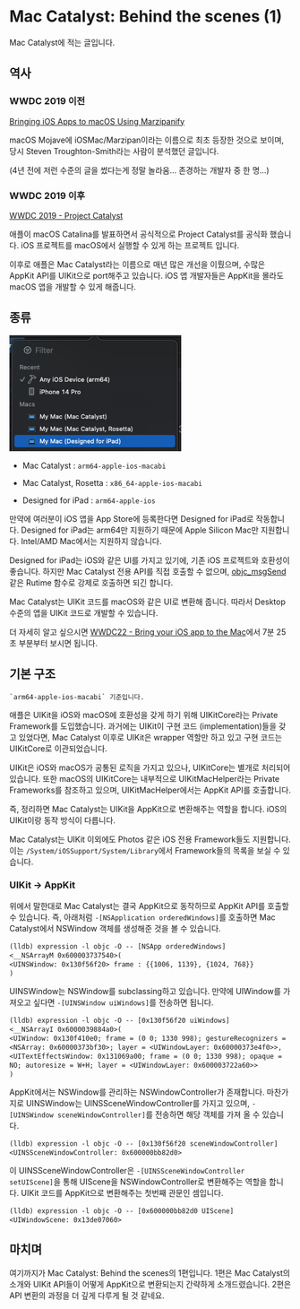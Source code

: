 # Mac Catalyst: Behind the scenes (1)

Mac Catalyst에 적는 글입니다.

## 역사

### WWDC 2019 이전

[Bringing iOS Apps to macOS Using Marzipanify](https://www.highcaffeinecontent.com/blog/20190301-Bringing-iOS-Apps-to-macOS-Using-Marzipanify)

macOS Mojave에 iOSMac/Marzipan이라는 이름으로 최초 등장한 것으로 보이며, 당시 Steven Troughton-Smith라는 사람이 분석했던 글입니다.

(4년 전에 저런 수준의 글을 썼다는게 정말 놀라움... 존경하는 개발자 중 한 명...) 

### WWDC 2019 이후

[WWDC 2019 - Project Catalyst](https://youtu.be/psL_5RIBqnY?t=6832)

애플이 macOS Catalina를 발표하면서 공식적으로 Project Catalyst를 공식화 했습니다. iOS 프로젝트를 macOS에서 실행할 수 있게 하는 프로젝트 입니다.

이후로 애플은 Mac Catalyst라는 이름으로 매년 많은 개선을 이뤘으며, 수많은 AppKit API를 UIKit으로 port해주고 있습니다. iOS 앱 개발자들은 AppKit을 몰라도 macOS 앱을 개발할 수 있게 해줍니다. 

## 종류

![](1.png)

- Mac Catalyst : `arm64-apple-ios-macabi`

- Mac Catalyst, Rosetta : `x86_64-apple-ios-macabi`

- Designed for iPad : `arm64-apple-ios`

만약에 여러분이 iOS 앱을 App Store에 등록한다면 Designed for iPad로 작동합니다. Designed for iPad는 arm64만 지원하기 때문에 Apple Silicon Mac만 지원합니다. Intel/AMD Mac에서는 지원하지 않습니다.

Designed for iPad는 iOS와 같은 UI를 가지고 있기에, 기존 iOS 프로젝트와 호환성이 좋습니다. 하지만 Mac Catalyst 전용 API를 직접 호출할 수 없으며, [objc_msgSend](https://developer.apple.com/documentation/objectivec/1456712-objc_msgsend) 같은 Rutime 함수로 강제로 호출하면 되긴 합니다.

Mac Catalyst는 UIKit 코드를 macOS와 같은 UI로 변환해 줍니다. 따라서 Desktop 수준의 앱을 UIKit 코드로 개발할 수 있습니다.

더 자세히 알고 싶으시면 [WWDC22 - Bring your iOS app to the Mac](https://developer.apple.com/videos/play/wwdc2022/10076/)에서 7분 25초 부분부터 보시면 됩니다.

## 기본 구조

    `arm64-apple-ios-macabi` 기준입니다.
    
애플은 UIKit을 iOS와 macOS에 호환성을 갖게 하기 위해 UIKitCore라는 Private Framework를 도입했습니다. 과거에는 UIKit이 구현 코드 (implementation)들을 갖고 있었다면, Mac Catalyst 이후로 UIKit은 wrapper 역할만 하고 있고 구현 코드는 UIKitCore로 이관되었습니다.

UIKit은 iOS와 macOS가 공통된 로직을 가지고 있으나, UIKitCore는 별개로 처리되어 있습니다. 또한 macOS의 UIKitCore는 내부적으로 UIKitMacHelper라는 Private Frameworks를 참조하고 있으며, UIKitMacHelper에서는 AppKit API를 호출합니다.

즉, 정리하면 Mac Catalyst는 UIKit을 AppKit으로 변환해주는 역할을 합니다. iOS의 UIKit이랑 동작 방식이 다릅니다.

Mac Catalyst는 UIKit 이외에도 Photos 같은 iOS 전용 Framework들도 지원합니다. 이는 `/System/iOSSupport/System/Library`에서 Framework들의 목록을 보실 수 있습니다.

### UIKit -> AppKit

위에서 말한대로 Mac Catalyst는 결국 AppKit으로 동작하므로 AppKit API를 호출할 수 있습니다. 즉, 아래처럼 `-[NSApplication orderedWindows]`를 호출하면 Mac Catalyst에서 NSWindow 객체를 생성해준 것을 볼 수 있습니다.

```
(lldb) expression -l objc -O -- [NSApp orderedWindows]
<__NSArrayM 0x600003737540>(
<UINSWindow: 0x130f56f20> frame : {{1006, 1139}, {1024, 768}}
)
```

UINSWindow는 NSWindow를 subclassing하고 있습니다. 만약에 UIWindow를 가져오고 싶다면 `-[UINSWindow uiWindows]`를 전송하면 됩니다.

```
(lldb) expression -l objc -O -- [0x130f56f20 uiWindows]
<__NSArrayI 0x6000039884a0>(
<UIWindow: 0x130f410e0; frame = (0 0; 1330 998); gestureRecognizers = <NSArray: 0x60000373bf30>; layer = <UIWindowLayer: 0x60000373e4f0>>,
<UITextEffectsWindow: 0x131069a00; frame = (0 0; 1330 998); opaque = NO; autoresize = W+H; layer = <UIWindowLayer: 0x600003722a60>>
)
```

AppKit에서는 NSWindow를 관리하는 NSWindowController가 존재합니다. 마찬가지로 UINSWindow는 UINSSceneWindowController를 가지고 있으며, `-[UINSWindow sceneWindowController]`를 전송하면 해당 객체를 가져 올 수 있습니다.

```
(lldb) expression -l objc -O -- [0x130f56f20 sceneWindowController]
<UINSSceneWindowController: 0x600000bb82d0>
```

이 UINSSceneWindowController은 `-[UINSSceneWindowController setUIScene]`을 통해 UIScene을 NSWindowController로 변환해주는 역할을 합니다. UIKit 코드를 AppKit으로 변환해주는 첫번째 관문인 셈입니다.

```
(lldb) expression -l objc -O -- [0x600000bb82d0 UIScene]
<UIWindowScene: 0x13de07060>
```

## 마치며

여기까지가 Mac Catalyst: Behind the scenes의 1편입니다. 1편은 Mac Catalyst의 소개와 UIKit API들이 어떻게 AppKit으로 변환되는지 간략하게 소개드렸습니다. 2편은 API 변환의 과정을 더 깊게 다루게 될 것 같네요.
